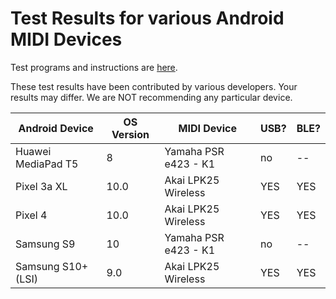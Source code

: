 # Test Results for various Android MIDI Devices

Test programs and instructions are [here](https://source.android.com/devices/audio/midi_test.html).

These test results have been contributed by various developers. Your results may differ.
We are NOT recommending any particular device.

Android Device | OS Version | MIDI Device | USB? | BLE?
---- | ---- | ---- | ---- | ----
Huawei MediaPad T5 | 8 | Yamaha PSR e423 - K1 | no | --
Pixel 3a XL | 10.0 | Akai LPK25 Wireless | YES | YES
Pixel 4 | 10.0 | Akai LPK25 Wireless | YES | YES
Samsung S9 | 10 | Yamaha PSR e423 - K1 | no | --
Samsung S10+ (LSI) | 9.0 | Akai LPK25 Wireless | YES | YES
